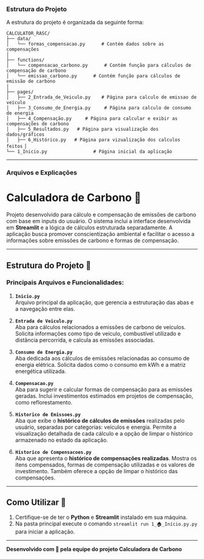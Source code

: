### **Estrutura do Projeto**

A estrutura do projeto é organizada da seguinte forma:

`CALCULATOR_RASC/`  
`├── data/`  
`│   └── formas_compensacao.py      # Contém dados sobre as compensações`  
`│`  
`├── functions/`  
`│   └── compensacao_carbono.py      # Contém função para cálculos de compensação de carbono`  
`│   └── emissao_carbono.py      # Contém função para cálculos de emissão de carbono`  
`│`  
`├── pages/`  
`│   ├── 2_Entrada_de_Veiculo.py    # Página para calculo de emissao de veículo`  
`│   ├── 3_Consumo_de_Energia.py     # Página para calculo de consumo de energia`  
`│   ├── 4_Compensação.py     # Página para calcular e exibir as compensações de carbono`  
`│   ├── 5_Resultados.py   # Página para visualização dos dados/gráficos`                    
`│   ├── 6_Histórico.py   # Página para vizualização dos calculos feitos` 
`│`  
`└── 1_Inicio.py                 # Página inicial da aplicação`

---

### **Arquivos e Explicações**

# Calculadora de Carbono 🌱

Projeto desenvolvido para cálculo e compensação de emissões de carbono com base em inputs do usuário. O sistema inclui a interface desenvolvida em **Streamlit** e a lógica de cálculos estruturada separadamente. A aplicação busca promover conscientização ambiental e facilitar o acesso a informações sobre emissões de carbono e formas de compensação.

---

## Estrutura do Projeto 📂

### Principais Arquivos e Funcionalidades:

1. **`Inicio.py`**  
   Arquivo principal da aplicação, que gerencia a estruturação das abas e a navegação entre elas.  

2. **`Entrada de Veiculo.py`**  
   Aba para cálculos relacionados a emissões de carbono de veículos. Solicita informações como tipo de veículo, combustível utilizado e distância percorrida, e calcula as emissões associadas.  

4. **`Consumo de Energia.py`**  
   Aba dedicada aos cálculos de emissões relacionadas ao consumo de energia elétrica. Solicita dados como o consumo em kWh e a matriz energética utilizada.  

5. **`Compensacao.py`**  
   Aba para sugerir e calcular formas de compensação para as emissões geradas. Inclui investimentos estimados em projetos de compensação, como reflorestamento.  

6. **`Historico de Emissoes.py`**  
   Aba que exibe o **histórico de cálculos de emissões** realizadas pelo usuário, separadas por categorias: veículos e energia. Permite a visualização detalhada de cada cálculo e a opção de limpar o histórico armazenado no estado da aplicação.  

7. **`Historico de Compensacoes.py`**  
   Aba que apresenta o **histórico de compensações realizadas**. Mostra os itens compensados, formas de compensação utilizadas e os valores de investimento. Também oferece a opção de limpar o histórico das compensações.  

---

## Como Utilizar 🚀

1. Certifique-se de ter o **Python** e **Streamlit** instalado em sua máquina.  
3. Na pasta principal execute o comando `streamlit run 1_🏠_Início.py.py` para iniciar a aplicação.  

---

**Desenvolvido com 💚 pela equipe do projeto Calculadora de Carbono**  

